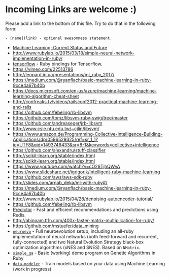 # Incoming Links are welcome :)

Please add a link to the bottom of this file. Try to do that in the following form:

```
- [name](link) - optional awesomness statement.
```

- [Machine Learning: Current Status and Future](https://www.youtube.com/watch?v=gfQ8XEy7vO4)
- http://www.rubylab.io/2015/03/18/simple-neural-network-implenentation-in-ruby/
- [tensorflow](https://github.com/somaticio/tensorflow.rb) -
  Ruby bindings for Tensorflow.
- https://vimeo.com/22513786
- http://leopard.in.ua/presentations/ml_ruby_2017/
- https://medium.com/@ryanflach/basic-machine-learning-in-ruby-9cce4a67b40b
- https://docs.microsoft.com/en-us/azure/machine-learning/machine-learning-algorithm-cheat-sheet
- http://confreaks.tv/videos/railsconf2012-practical-machine-learning-and-rails
- https://github.com/febeling/rb-libsvm
- https://github.com/tomz/libsvm-ruby-swig/tree/master
- https://github.com/andreaseger/jrb-libsvm
- http://www.csie.ntu.edu.tw/~cjlin/libsvm/
- https://www.amazon.de/Programming-Collective-Intelligence-Building-Applications/dp/0596529325/ref=sr_1_1?ie=UTF8&qid=1493746433&sr=8-1&keywords=collective+intelligence
- https://github.com/alexandru/stuff-classifier
- http://scikit-learn.org/stable/index.html
- http://scikit-learn.org/stable/index.html
- https://www.youtube.com/watch?v=cO26TjhQWvA
- https://www.slideshare.net/igrigorik/intelligent-ruby-machine-learning
- https://github.com/aws/aws-sdk-ruby
- http://slides.com/arnab_deka/ml-with-ruby#/
- https://medium.com/@ryanflach/basic-machine-learning-in-ruby-9cce4a67b40b
- http://www.rubylab.io/2015/04/28/denoising-autoencoder-tutorial/
- https://github.com/febeling/rb-libsvm
- [Predictor](https://github.com/Pathgather/predictor) - Fast and efficient recommendations and predictions using Redis.
- http://abinoam.tl1n.com/400x-faster-matrix-multiplication-for-ruby/
- https://github.com/mstuefer/data_mining
- [`neuroevo`](https://github.com/giuse/neuroevo) - Full neuroevolution setup, including an all-ruby implementation of neural networks (both feed-forward and recurrent, fully-connected) and two Natural Evolution Strategy black-box optimization algorithms (xNES and SNES). Based on `NMatrix`.
- [`simple_ga`](https://github.com/giuse/simple_ga) - Basic (working) demo program on Genetic Algorithms in Ruby
- [`data-modeler`](https://github.com/giuse/data_modeler) - Train models based on your data using Machine Learning (work in progress)
